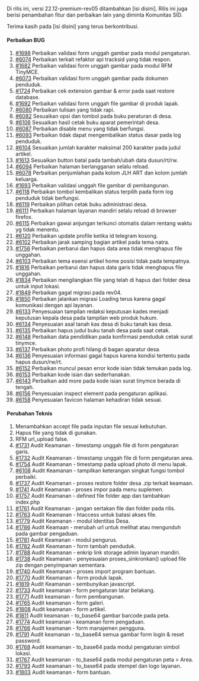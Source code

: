 Di rilis ini, versi 22.12-premium-rev05 ditambahkan [isi disini]. Rilis ini juga berisi penambahan fitur dan perbaikan lain yang diminta Komunitas SID.

Terima kasih pada [isi disini] yang terus berkontribusi.

#### Perbaikan BUG

1. [#1698](https://github.com/OpenSID/premium/issues/1698) Perbaikan validasi form unggah gambar pada modul pengaturan.
2. [#6074](https://github.com/OpenSID/OpenSID/issues/6074) Perbaikan terkait refaktor api tracksid yang tidak respon.
3. [#1682](https://github.com/OpenSID/premium/issues/1682) Perbaikan validasi form unggah gambar pada modul RFM TinyMCE.
4. [#6073](https://github.com/OpenSID/OpenSID/issues/6073) Perbaikan validasi form unggah gambar pada dokumen penduduk.
5. [#1724](https://github.com/OpenSID/premium/issues/1724) Perbaikan cek extension gambar & error pada saat restore database.
6. [#1692](https://github.com/OpenSID/premium/issues/1692) Perbaikan validasi form unggah file gambar di produk lapak.
7. [#6080](https://github.com/OpenSID/OpenSID/issues/6080) Perbaikan tulisan yang tidak rapi.
8. [#6082](https://github.com/OpenSID/OpenSID/issues/6082) Sesuaikan opsi dan tombol pada buku peraturan di desa.
9. [#6106](https://github.com/OpenSID/OpenSID/issues/6106) Sesuaikan hasil cetak buku aparat pemerintah desa.
10. [#6087](https://github.com/OpenSID/OpenSID/issues/6087) Perbaikan disable menu yang tidak berfungsi.
11. [#6093](https://github.com/OpenSID/OpenSID/issues/6093) Perbaikan tidak dapat mengembalikan status dasar pada log penduduk.
12. [#6104](https://github.com/OpenSID/OpenSID/issues/6104) Sesuaikan jumlah karakter maksimal 200 karakter pada judul artikel.
13. [#1613](https://github.com/OpenSID/premium/issues/1613) Sesuaikan button batal pada tambah/ubah data dusun/rt/rw.
14. [#6094](https://github.com/OpenSID/OpenSID/issues/6094) Perbaikan halaman berlangganan selalu reload.
15. [#6078](https://github.com/OpenSID/OpenSID/issues/6078) Perbaikan penjumlahan pada kolom JLH ART dan kolom jumlah keluarga.
16. [#1693](https://github.com/OpenSID/premium/issues/1693) Perbaikan validasi unggah file gambar di pembangunan.
17. [#6118](https://github.com/OpenSID/OpenSID/issues/6118) Perbaikan tombol kembalikan status terpilih pada form log penduduk tidak berfungsi.
18. [#6119](https://github.com/OpenSID/OpenSID/issues/6119) Perbaikan pilihan cetak buku administrasi desa.
19. [#6111](https://github.com/OpenSID/OpenSID/issues/6111) Perbaikan halaman layanan mandiri selalu reload di browser firefox.
20. [#6115](https://github.com/OpenSID/OpenSID/issues/6115) Perbaikan gawai anjungan terkunci otomatis dalam rentang waktu yg tidak menentu.
21. [#6120](https://github.com/OpenSID/OpenSID/issues/6120) Perbaikan update profile ketika id telegram kosong.
22. [#6102](https://github.com/OpenSID/OpenSID/issues/6102) Perbaikan jarak samping bagian artikel pada tema natra.
23. [#1756](https://github.com/OpenSID/premium/issues/1756) Perbaikan perbarui dan hapus data area tidak menghapus file unggahan.
24. [#6103](https://github.com/OpenSID/OpenSID/issues/6103) Perbaikan tema esensi artikel home posisi tidak pada tempatnya.
25. [#1816](https://github.com/OpenSID/premium/issues/1816) Perbaikan perbarui dan hapus data garis tidak menghapus file unggahan.
26. [#1834](https://github.com/OpenSID/premium/issues/1834) Perbaikan mengilangkan file yang telah di hapus dari folder desa untuk input lokasi.
27. [#1849](https://github.com/OpenSID/premium/issues/1849) Perbaikan gagal migrasi pada rev04.
28. [#1850](https://github.com/OpenSID/premium/issues/1850) Perbaikan jalankan migrasi Loading terus karena gagal komunikasi dengan api layanan.
29. [#6133](https://github.com/OpenSID/OpenSID/issues/6133) Penyesuaian tampilan redaksi keputusan kades menjadi keputusan kepala desa pada tampilan web produk hukum.
30. [#6134](https://github.com/OpenSID/OpenSID/issues/6134) Penyesuaian asal tanah kas desa di buku tanah kas desa.
31. [#6135](https://github.com/OpenSID/OpenSID/issues/6135) Perbaikan hapus judul buku tanah desa pada saat cetak.
32. [#6148](https://github.com/OpenSID/OpenSID/issues/6148) Perbaikan data pendidikan pada konfirmasi penduduk cetak surat tinymce.
33. [#6137](https://github.com/OpenSID/OpenSID/issues/6137) Perbaikan photo profi hilang di bagan aparatur desa.
34. [#6136](https://github.com/OpenSID/OpenSID/issues/6136) Penyesuaian informasi gagal hapus karena kondisi tertentu pada hapus dusun/rw/rt.
35. [#6152](https://github.com/OpenSID/OpenSID/issues/6152) Perbaikan muncul pesan error kode isian tidak temukan pada log.
36. [#6153](https://github.com/OpenSID/OpenSID/issues/6153) Perbaikan kode isian dan sederhanakan.
37. [#6143](https://github.com/OpenSID/OpenSID/issues/6143) Perbaikan add more pada kode isian surat tinymce berada di tengah.
38. [#6156](https://github.com/OpenSID/OpenSID/issues/6156) Penyesuaian inspect element pada pengaturan aplikasi.
39. [#6158](https://github.com/OpenSID/OpenSID/issues/6158) Penyesuaian favicon halaman kehadiran tidak sesuai.

#### Perubahan Teknis

1. Menambahkan accept file pada inputan file sesuai kebutuhan.
2. Hapus file yang tidak di gunakan.
3. RFM url_upload false.
4. [#1731](https://github.com/OpenSID/premium/issues/1731) Audit Keamanan - timestamp unggah file di form pengaturan garis.
5. [#1732](https://github.com/OpenSID/premium/issues/1732) Audit Keamanan - timestamp unggah file di form pengaturan area.
6. [#1754](https://github.com/OpenSID/premium/issues/1754) Audit Keamanan - timestamp pada upload photo di menu lapak.
7. [#6108](https://github.com/OpenSID/OpenSID/issues/6108) Audit Keamanan - tampilkan keterangan singkat fungsi tombol perbaiki.
8. [#1737](https://github.com/OpenSID/premium/issues/1737) Audit Keamanan - proses restore folder desa .zip terkait keamaan.
9. [#1741](https://github.com/OpenSID/premium/issues/1741) Audit Keamanan - proses impor pada menu suplemen.
10. [#1757](https://github.com/OpenSID/premium/issues/1757) Audit Keamanan - defined file folder app dan tambahkan index.php
11. [#1761](https://github.com/OpenSID/premium/issues/1761) Audit Keamanan - jangan sertakan file dan folder pada rilis.
12. [#1763](https://github.com/OpenSID/premium/issues/1763) Audit Keamanan - htaccess untuk batasi akses file.
13. [#1779](https://github.com/OpenSID/premium/issues/1779) Audit Keamanan - modul Identitas Desa.
14. [#1786](https://github.com/OpenSID/premium/issues/1786) Audit Keamaan - merubah url untuk melihat atau mengunduh pada gambar pengaduan.
15. [#1781](https://github.com/OpenSID/premium/issues/1781) Audit Keamanan - modul pengurus.
16. [#1782](https://github.com/OpenSID/premium/issues/1783) Audit Keamanan - form tambah penduduk.
17. [#1788](https://github.com/OpenSID/premium/issues/1788) Audit Keamanan - enkrip link storage admin layanan mandiri.
18. [#1738](https://github.com/OpenSID/premium/issues/1738) Audit Keamanan - penyesuaian proses_sinkronkan() upload file zip dengan penyimpanan sementara.
19. [#1740](https://github.com/OpenSID/premium/issues/1740) Audit Keamanan - proses import program bantuan.
20. [#1770](https://github.com/OpenSID/premium/issues/1770) Audit Keamanan - form produk lapak.
21. [#1819](https://github.com/OpenSID/premium/issues/1819) Audit Keamanan - sembunyikan javascript.
22. [#1733](https://github.com/OpenSID/premium/issues/1733) Audit keamanan - form pengaturan latar belakang.
23. [#1771](https://github.com/OpenSID/premium/issues/1771) Audit keamanan - form pembangunan.
24. [#1765](https://github.com/OpenSID/premium/issues/1765) Audit keamanan - form galeri.
25. [#1808](https://github.com/OpenSID/premium/issues/1808) Audit keamanan - form artikel.
26. [#1811](https://github.com/OpenSID/premium/issues/1811) Audit keamanan - to_base64 gambar barcode pada peta.
27. [#1774](https://github.com/OpenSID/premium/issues/1774) Audit keamanan - keamanan form pengaduan.
28. [#1766](https://github.com/OpenSID/premium/issues/1766) Audit keamanan - form manajemen pengguna.
29. [#1791](https://github.com/OpenSID/premium/issues/1791) Audit keamanan - to_base64 semua gambar form login & reset password.
30. [#1768](https://github.com/OpenSID/premium/issues/1768) Audit keamanan - to_base64 pada modul pengaturan simbol lokasi.
31. [#1767](https://github.com/OpenSID/premium/issues/1767) Audit keamanan - to_base64 pada modul pengaturan peta > Area.
32. [#1793](https://github.com/OpenSID/premium/issues/1793) Audit keamanan - to_base64 pada stempel dan logo layanan.
33. [#1803](https://github.com/OpenSID/premium/issues/1803) Audit keamanan - form bantuan.
